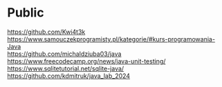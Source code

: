 # Public
https://github.com/Kwi4t3k <br>
https://www.samouczekprogramisty.pl/kategorie/#kurs-programowania-Java <br>
https://github.com/michaldziuba03/java <br>
https://www.freecodecamp.org/news/java-unit-testing/ <br>
https://www.sqlitetutorial.net/sqlite-java/
https://github.com/kdmitruk/java_lab_2024
